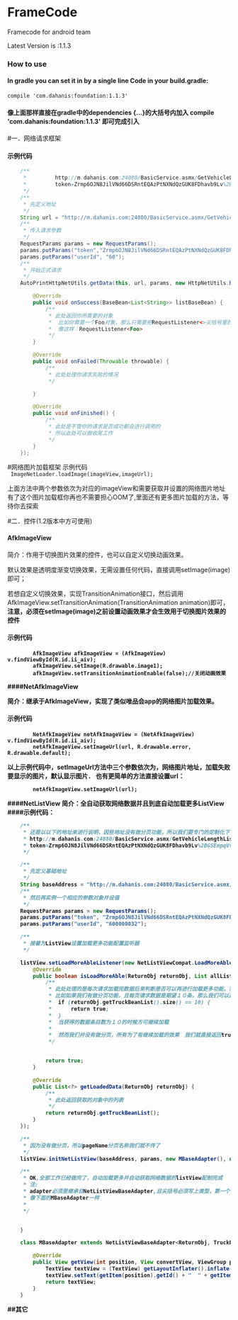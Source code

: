 # FrameCode

Framecode for android team

Latest Version is :1.1.3


<h3>How to use</h3>
<h4>In gradle you can set it in by a single line Code in your build.gradle:</h4>
<code>compile 'com.dahanis:foundation:1.1.3'</code>
<h4>像上面那样直接在gradle中的dependencies {...}的大括号内加入
compile 'com.dahanis:foundation:1.1.3'
即可完成引入</h4>
#一．网络请求框架
<h4>示例代码</h4>

```java
    /**
     *         http://m.dahanis.com:24080/BasicService.asmx/GetVehicleLengthList?
     *         token=Zrmp6OJN8JilVNd66DSRntEQAzPtNXNdQzGUK8FDhavb9Lv%2BGSEmpqVvPXLgk0S00F1isuQY5R4%3D&userId=60
     */
    /**
     * 先定义地址
     */
    String url = "http://m.dahanis.com:24080/BasicService.asmx/GetVehicleLengthList";
    /**
     * 传入请求参数
     */
    RequestParams params = new RequestParams();
    params.putParams("token","Zrmp6OJN8JilVNd66DSRntEQAzPtNXNdQzGUK8FDhavb9Lv%2BGSEmpqVvPXLgk0S00F1isuQY5R4%3D");
    params.putParams("userId", "60");
    /**
     * 开始正式请求
     */
    AutoPrintHttpNetUtils.getData(this, url, params, new HttpNetUtils.RequestListener<BaseBean<List<String>>>() {

        @Override
        public void onSuccess(BaseBean<List<String>> listBaseBean) {
            /**
             * 此处返回你所需要的对象
             *  比如你需要一个Foo对象，那么只需要把RequestListener<>尖括号里的类型改成Foo就行了
             *  像这样：RequestListener<Foo>
             */
        }

        @Override
        public void onFailed(Throwable throwable) {
            /**
             * 此处处理你请求失败的情况
             */

        }

        @Override
        public void onFinished() {
            /**
             * 此处是不管你的请求是否成功都会进行调用的
             * 所以此处可以做收尾工作
             */
        }
    });
```

#网络图片加载框架
示例代码<br>
```  ImageNetLoader.loadImage(imageView,imageUrl); ```


上面方法中两个参数依次为对应的imageView和需要获取并设置的网络图片地址
有了这个图片加载框你再也不需要担心OOM了,里面还有更多图片加载的方法，等待你去探索


#二．控件(1.2版本中方可使用)
<h4>AfkImageView</h4>

简介：作用于切换图片效果的控件，也可以自定义切换动画效果。

默认效果是透明度渐变切换效果，无需设置任何代码，直接调用setImage(image)即可；

若想自定义切换效果，实现TransitionAnimation接口，然后调用AfkImageView.setTransitionAnimation(TransitionAnimation animation)即可，<b>注意，必须在setImage(image)之前设置动画效果才会生效用于切换图片效果的控件<B>

<h4>示例代码<h4>

            AfkImageView afkImageView = (AfkImageView) v.findViewById(R.id.ii_aiv);
            afkImageView.setImage(R.drawable.image1);
            afkImageView.setTransitionAnimationEnable(false);//关闭动画效果



####NetAfkImageView

简介：继承于AfkImageView，实现了类似唯品会app的网络图片加载效果。


<h4>示例代码<h4>

            NetAfkImageView netAfkImageView = (NetAfkImageView) v.findViewById(R.id.ii_aiv);
            netAfkImageView.setImageUrl(url, R.drawable.error, R.drawable.default);
以上示例代码中，setImageUrl方法中三个参数依次为，网络图片地址，加载失败要显示的图片，默认显示图片．
也有更简单的方法直接设置url：

            netAfkImageView.setImageUrl(url);
            

####NetListView
简介：全自动获取网络数据并且到底自动加载更多ListView
####示例代码：
```java
    /**
     * 还是以以下的地址来进行说明，因些地址没有做分页功能，所以我们要专门的定制化下，若是有分页功能，则正常定制就可以了
     * http://m.dahanis.com:24080/BasicService.asmx/GetVehicleLengthList?
     * token=Zrmp6OJN8JilVNd66DSRntEQAzPtNXNdQzGUK8FDhavb9Lv%2BGSEmpqVvPXLgk0S00F1isuQY5R4%3D&userId=600000032&";
     */

    /**
     * 先定义基础地址
     */
    String baseAddress = "http://m.dahanis.com:24080/BasicService.asmx/GetVehicleLengthList";
    /**
     * 然后再实例一个相应的参数对象并设值
     */
    RequestParams params = new RequestParams();
    params.putParams("token", "Zrmp6OJN8JilVNd66DSRntEQAzPtNXNdQzGUK8FDhavb9Lv%2BGSEmpqVvPXLgk0S00F1isuQY5R4%3D");
    params.putParams("userId", "600000032");

    /**
     * 接着为ListView设置加载更多功能配置监听器
     */

    listView.setLoadMoreAbleListener(new NetListViewCompat.LoadMoreAbleListener<ReturnObj>() {
        @Override
        public boolean isLoadMoreAble(ReturnObj returnObj, List allListData) {
            /**
             * 此处处理的是每次请求加载完数据后来判断是否可以再进行加载更多功能，常规做法是判断returnObj里返回的数据列表条数与期望的是否一致
             * 比如如果我们有做分页功能，且每页请求数据是期望１０条，那么我们可以这么判断
             *  if (returnObj.getTruckBeanList().size() == 10) {
             *      return true;
             *  }
             *  当获得的数据条目数为１０的时候方可继续加载
             *
             *  然而我们并没有做分页，所有为了有继续加载的效果　我们就直接返回true，代表永远可以加载更多
             */


            return true;
        }

        @Override
        public List<?> getLoadedData(ReturnObj returnObj) {
            /**
             * 此处返回获取的对象中的列表
             */
            return returnObj.getTruckBeanList();
        }
    });

    /**
     * 因为没有做分页，所以pageName分页名称我们就不传了
     */
    listView.initNetListView(baseAddress, params, new MBaseAdapter(), null);

    /**
     * OK,全部工作已经做完了，自动加载更多并自动获取网络数据的listView配制完成
     * 注:
     * adapter必须是继承自NetListViewBaseAdapter,且尖括号必须写上类型，第一个为返回对象类型，第二个为列表数据item类型
     * 像下面的MBaseAdapter一样
     *
     */


    }

    class MBaseAdapter extends NetListViewBaseAdapter<ReturnObj, TruckBean> {

        @Override
        public View getView(int position, View convertView, ViewGroup parent) {
            TextView textView = (TextView) getLayoutInflater().inflate(android.R.layout.simple_list_item_1, listView, false);
            textView.setText(getItem(position).getId() + "  " + getItem(position).getLengthValue());
            return textView;
        }
    }
```

##其它



